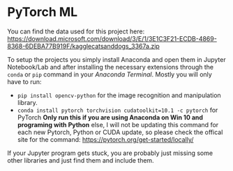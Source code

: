 # PyTorch ML

You can find the data used for this project here:
https://download.microsoft.com/download/3/E/1/3E1C3F21-ECDB-4869-8368-6DEBA77B919F/kagglecatsanddogs_3367a.zip

To setup the projects you simply install Anaconda and open them in Jupyter Notebook/Lab and after installing the necessary extensions through the `conda` or `pip` command in your _Anaconda Terminal_. Mostly you will only have to run:

- `pip install opencv-python` for the image recognition and manipulation library.
- `conda install pytorch torchvision cudatoolkit=10.1 -c pytorch` for PyTorch **Only run this if you are using Anaconda on Win 10 and programing with Python** else, I will not be updating this command for each new Pytorch, Python or CUDA update, so please check the offical site for the command: https://pytorch.org/get-started/locally/

If your Jupyter program gets stuck, you are probably just missing some other libraries and just find them and include them.

